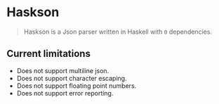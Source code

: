 # Haskson

>Haskson is a Json parser written in Haskell with `0` dependencies.

## Current limitations

- Does not support multiline json.
- Does not support character escaping.
- Does not support floating point numbers.
- Does not support error reporting.

